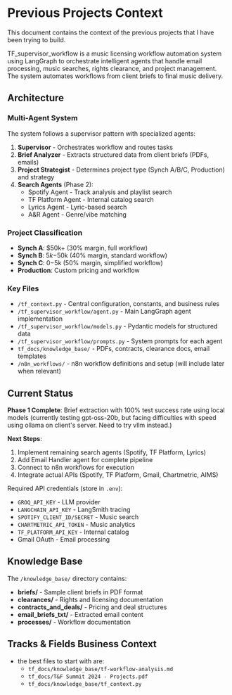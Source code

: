# Previous Projects Context

This document contains the context of the previous projects that I have been trying to build.

TF_supervisor_workflow is a music licensing workflow automation system using LangGraph to orchestrate intelligent agents that handle email processing, music searches, rights clearance, and project management. The system automates workflows from client briefs to final music delivery.

## Architecture

### Multi-Agent System

The system follows a supervisor pattern with specialized agents:

1. **Supervisor** - Orchestrates workflow and routes tasks
2. **Brief Analyzer** - Extracts structured data from client briefs (PDFs, emails)
3. **Project Strategist** - Determines project type (Synch A/B/C, Production) and strategy
4. **Search Agents** (Phase 2):
   - Spotify Agent - Track analysis and playlist search
   - TF Platform Agent - Internal catalog search
   - Lyrics Agent - Lyric-based search
   - A&R Agent - Genre/vibe matching

### Project Classification

- **Synch A**: $50k+ (30% margin, full workflow)
- **Synch B**: $5k-$50k (40% margin, standard workflow)  
- **Synch C**: $0-$5k (50% margin, simplified workflow)
- **Production**: Custom pricing and workflow

### Key Files

- `/tf_context.py` - Central configuration, constants, and business rules
- `/tf_supervisor_workflow/agent.py` - Main LangGraph agent implementation
- `/tf_supervisor_workflow/models.py` - Pydantic models for structured data
- `/tf_supervisor_workflow/prompts.py` - System prompts for each agent
- `tf_docs/knowledge_base/` - PDFs, contracts, clearance docs, email templates
- `/n8n_workflows/` - n8n workflow definitions and setup (will include later when relevant)

## Current Status

**Phase 1 Complete**: Brief extraction with 100% test success rate using local models (currently testing gpt-oss-20b, but facing difficulties with speed using ollama on client's server. Need to try vllm instead.)

**Next Steps**:

1. Implement remaining search agents (Spotify, TF Platform, Lyrics)
2. Add Email Handler agent for complete pipeline
3. Connect to n8n workflows for execution
4. Integrate actual APIs (Spotify, TF Platform, Gmail, Chartmetric, AIMS)

Required API credentials (store in `.env`):

- `GROQ_API_KEY` - LLM provider
- `LANGCHAIN_API_KEY` - LangSmith tracing
- `SPOTIFY_CLIENT_ID/SECRET` - Music search
- `CHARTMETRIC_API_TOKEN` - Music analytics
- `TF_PLATFORM_API_KEY` - Internal catalog
- Gmail OAuth - Email processing

## Knowledge Base

The `/knowledge_base/` directory contains:

- **briefs/** - Sample client briefs in PDF format
- **clearances/** - Rights and licensing documentation
- **contracts_and_deals/** - Pricing and deal structures
- **email_briefs_txt/** - Extracted email content
- **processes/** - Workflow documentation

## Tracks & Fields Business Context

- the best files to start with are:
  - `tf_docs/knowledge_base/tf-workflow-analysis.md`
  - `tf_docs/T&F Summit 2024 - Projects.pdf`
  - `tf_docs/knowledge_base/tf_context.py`
  